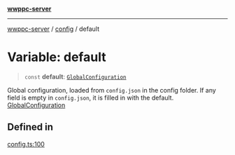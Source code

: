 [**wwppc-server**](../../README.md)

***

[wwppc-server](../../modules.md) / [config](../README.md) / default

# Variable: default

> `const` **default**: [`GlobalConfiguration`](../interfaces/GlobalConfiguration.md)

Global configuration, loaded from `config.json` in the config folder.
If any field is empty in `config.json`, it is filled in with the default.
[GlobalConfiguration](../interfaces/GlobalConfiguration.md)

## Defined in

[config.ts:100](https://github.com/WWPPC/WWPPC-server/blob/c08bb5874acf9739d5547370b47d1a65e80f6db4/src/config.ts#L100)
